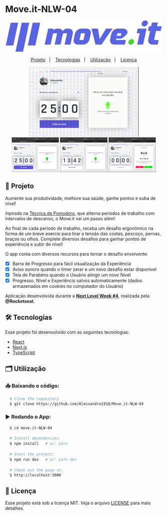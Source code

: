 # Move.it-NLW-04

<p align="center">
    <img src=".github/logo-full.svg" alt="Move.it logo" title="Move.it"/>
</p>

<p align="center">
  <a href="#project">Projeto</a>&nbsp;&nbsp;&nbsp;|&nbsp;&nbsp;&nbsp;
  <a href="#technologies">Tecnologias</a>&nbsp;&nbsp;&nbsp;|&nbsp;&nbsp;&nbsp;
  <a href="#usage">Utilização</a>&nbsp;&nbsp;&nbsp;|&nbsp;&nbsp;&nbsp;
  <a href="#license">Licença</a>
</p>

<p align="center">
  <img src=".github/demo.gif" alt="App demo" width="70%">
   <img src=".github/print1.png" alt="print demo 1" width="30%">
   <img src=".github/print2.png" alt="print demo 2" width="30%">
   <img src=".github/print3.png" alt="print demo 3" width="30%">
</p>


## 🚀 Projeto <a name="project"></a>

Aumente sua produtividade, melhore sua saúde, ganhe pontos e suba de nível!

Inpirado na [Técnica de Pomodoro](https://pt.wikipedia.org/wiki/Técnica_pomodoro), que alterna períodos de trabalho com intervalos de descanso, o Move.it vai um passo além!

Ao final de cada período de trabalho, receba um desafio ergonômico na forma de um breve exercío para tirar a tensão das costas, pescoço, pernas, braços ou olhos. Complete diversos desafios para ganhar pontos de experiência e subir de nível!

O app conta com diversos recursos para tornar o desafio envolvente:
 - [x] Barra de Progresso para fácil visualização da Experiência
 - [x] Aviso sonoro quando o timer zerar e um novo desafio estar disponível
 - [x] Tela de Parabéns quando o Usuário atingir um novo Nível
 - [x] Progresso, Nível e Experiêncis salvos automaticamente (dados armazenados em cookies no computador do Usuário) 

 Aplicação desenvolvida durante a **[Next Level Week #4](https://nextlevelweek.com/)**, realizada pela **@Rocketseat**.


## 🛠️ Tecnologias <a name="technologies"></a>

Esse projeto foi desenvolvido com as seguintes tecnologias:
- [React](https://reactjs.org)
- [Next.js](https://nextjs.org/)
- [TypeScript](https://www.typescriptlang.org/)


## 🗂️ Utilização <a name="usage"></a>

### 📥 Baixando o código:

```bash
  # Clone the repository
  $ git clone https://github.com/Alessandro1918/Move.it-NLW-04
```

### ▶️ Rodando o App:

```sh
  $ cd move.it-NLW-04
  
  # Install dependencies.
  $ npm install   # or: yarn
  
  # Start the project:
  $ npm run dev   # or: yarn dev

  # Check out the page at:
  $ http://localhost:3000
```
  
## 📝 Licença <a name="license"></a>

Esse projeto está sob a licença MIT. Veja o arquivo [LICENSE](LICENSE.md) para mais detalhes.
